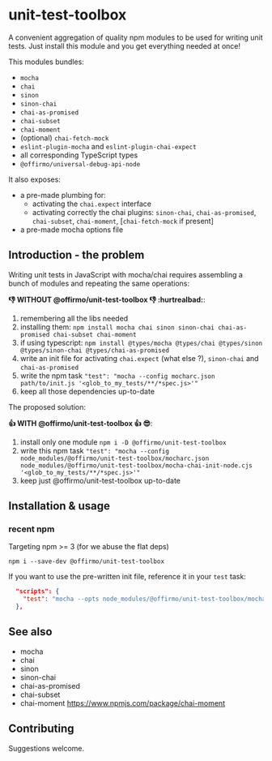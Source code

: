 # unit-test-toolbox
A convenient aggregation of quality npm modules to be used for writing unit tests.
Just install this module and you get everything needed at once!

This modules bundles:
* `mocha`
* `chai`
* `sinon`
* `sinon-chai`
* `chai-as-promised`
* `chai-subset`
* `chai-moment`
* (optional) `chai-fetch-mock`
* `eslint-plugin-mocha` and `eslint-plugin-chai-expect`
* all corresponding TypeScript types
* `@offirmo/universal-debug-api-node`

It also exposes:
- a pre-made plumbing for:
  - activating the `chai.expect` interface
  - activating correctly the chai plugins: `sinon-chai`, `chai-as-promised`, `chai-subset`, `chai-moment`, [`chai-fetch-mock` if present]
- a pre-made mocha options file


## Introduction - the problem
Writing unit tests in JavaScript with mocha/chai requires assembling a bunch of modules and repeating the same operations:

**:-1: WITHOUT @offirmo/unit-test-toolbox :-1: :hurtrealbad:**:
1. remembering all the libs needed
1. installing them: `npm install mocha chai sinon sinon-chai chai-as-promised chai-subset chai-moment`
1. if using typescript: `npm install @types/mocha @types/chai @types/sinon @types/sinon-chai @types/chai-as-promised`
1. write an init file for activating `chai.expect` (what else ?), `sinon-chai` and `chai-as-promised`
1. write the npm task `"test": "mocha --config mocharc.json path/to/init.js '<glob_to_my_tests/**/*spec.js>'"`
1. keep all those dependencies up-to-date

The proposed solution:

**:+1: WITH @offirmo/unit-test-toolbox :+1: :sunglasses:**:
1. install only one module `npm i -D @offirmo/unit-test-toolbox`
1. write this npm task `"test": "mocha --config node_modules/@offirmo/unit-test-toolbox/mocharc.json node_modules/@offirmo/unit-test-toolbox/mocha-chai-init-node.cjs '<glob_to_my_tests/**/*spec.js>'"`
1. keep just @offirmo/unit-test-toolbox up-to-date


## Installation & usage

### recent npm
Targeting npm >= 3 (for we abuse the flat deps)

```shell
npm i --save-dev @offirmo/unit-test-toolbox
```

If you want to use the pre-written init file, reference it in your `test` task:
```json
  "scripts": {
    "test": "mocha --opts node_modules/@offirmo/unit-test-toolbox/mocha.opts node_modules/@offirmo/unit-test-toolbox/mocha-chai-init.js 'test/unit/src/**/*spec.js'"
  },
```


## See also
* mocha
* chai
* sinon
* sinon-chai
* chai-as-promised
* chai-subset
* chai-moment https://www.npmjs.com/package/chai-moment


## Contributing
Suggestions welcome.
